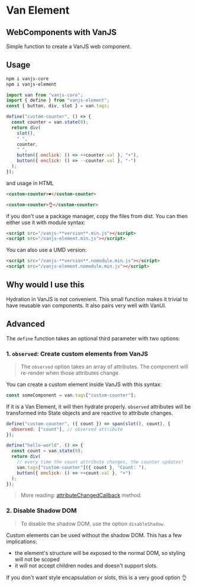 # Van Element

## WebComponents with VanJS

Simple function to create a VanJS web component.

## Usage

```bash
npm i vanjs-core
npm i vanjs-element
```

```javascript
import van from "vanjs-core";
import { define } from "vanjs-element";
const { button, div, slot } = van.tags;

define("custom-counter", () => {
  const counter = van.state(0);
  return div(
    slot(),
    " ",
    counter,
    " ",
    button({ onclick: () => ++counter.val }, "+"),
    button({ onclick: () => --counter.val }, "-")
  );
});
```

and usage in HTML

```html
<custom-counter>❤️</custom-counter>

<custom-counter>👌</custom-counter>
```

if you don't use a package manager, copy the files from dist. You can then either use it with module syntax:

```html
<script src="/vanjs-**version**.min.js"></script>
<script src="/vanjs-element.min.js"></script>
```

You can also use a UMD version:

```html
<script src="/vanjs-**version**.nomodule.min.js"></script>
<script src="/vanjs-element.nomodule.min.js"></script>
```

## Why would I use this

Hydration in VanJS is not convenient. This small function makes it trivial to have reusable van components. It also pairs very well with VanUI.

## Advanced

The `define` function takes an optional third parameter with two options:

### 1. `observed`: Create custom elements from VanJS

> The `observed` option takes an array of attributes. The component will re-render when those attributes change.

You can create a custom element inside VanJS with this syntax:

```javascript
const someComponent = van.tags["custom-counter"];
```

If it is a Van Element, it will then hydrate properly. `observed` attributes will be transformed into State objects and are reactive to attribute changes.

```javascript
define("custom-counter", ({ count }) => span(slot(), count), {
  observed: ["count"], // observed attribute
});

define("hello-world", () => {
  const count = van.state(0);
  return div(
    // every time the count attribute changes, the counter updates!
    van.tags["custom-counter"]({ count }, "Count: "),
    button({ onclick: () => ++count.val }, "+")
  );
});
```

> More reading: [attributeChangedCallback](https://developer.mozilla.org/en-US/docs/Web/API/Web_components/Using_custom_elements#responding_to_attribute_changes) method.

### 2. Disable Shadow DOM

> To disable the shadow DOM, use the option `disableShadow`.

Custom elements can be used without the shadow DOM. This has a few implications:

- the element's structure will be exposed to the normal DOM, so styling will not be scoped
- it will not accept children nodes and doesn't support slots.

If you don't want style encapsulation or slots, this is a very good option 👌
